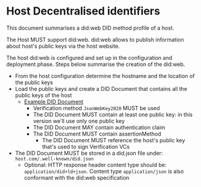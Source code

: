 # Host Decentralised identifiers

This document summarises a did:web DID method profile of a host.

The Host MUST support did:web. did:web allows to publish information about host's public keys via the host website.

The host did:web is configured and set up in the configuration and deployment phase. Steps below summarise the creation of the did:web.

- From the host configuration determine the hostname and the location of the public keys
- Load the public keys and create a DID Document that contains all the public keys of the host
  - [Example DID Document](../examples/host.com/.well-known/did.json)
    - Verification method `JsonWebKey2020` MUST be used
    - The DID Document MUST contain at least one public key: in this version we'll use only one public key
    - The DID Document MAY contain authentication claim
    - The DID Document MUST contain assertionMethod
      - The DID Document MUST reference the host's public key that's used to sign Verification VCs
- The DID Document MUST be stored in a did.json file under: `host.com/.well-known/did.json`
  - Optional: HTTP response header content type should be: `application/did+ld+json`. Content type `application/json` is also conformant with the did:web specification
